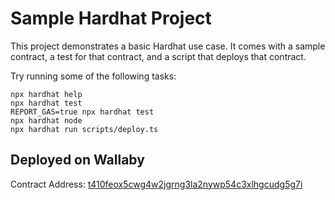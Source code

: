 # Sample Hardhat Project

This project demonstrates a basic Hardhat use case. It comes with a sample contract, a test for that contract, and a script that deploys that contract.

Try running some of the following tasks:

```shell
npx hardhat help
npx hardhat test
REPORT_GAS=true npx hardhat test
npx hardhat node
npx hardhat run scripts/deploy.ts
```

## Deployed on Wallaby

Contract Address: [t410feox5cwg4w2jgrng3la2nywp54c3xlhgcudg5g7i](https://wallaby.filfox.info/en/address/t410feox5cwg4w2jgrng3la2nywp54c3xlhgcudg5g7i)